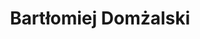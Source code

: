 ---
name: Bartłomiej Domżalski
title: Bartłomiej Domżalski
short_name: bdomzalski
github: sirtekyt
bio: Regular full stack developer z pasją do rozwijania umiejętności i pracy nad różnorodnymi projektami, ze szczególnym zainteresowaniem Kubernetes, który pozwala na efektywne zarządzanie i skalowanie aplikacji. Interesuje się także optymalizacją komunikacji miejskiej i pracuje nad rozwiązaniami usprawniającymi transport w mniejszych miejscowościach. Fanatyk podróżowania, szczególnie wyszukiwania okazji na tanie loty.
image: bdomzalski.webp
---